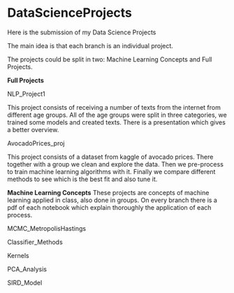 # DataScienceProjects
Here is the submission of my Data Science Projects

The main idea is that each branch is an individual project.

The projects could be split in two: Machine Learning Concepts and Full Projects.

**Full Projects**

NLP_Project1

This project consists of receiving a number of texts from the internet from different age groups.
All of the age groups were split in three categories, we trained some models and created texts.
There is a presentation which gives a better overview.


AvocadoPrices_proj

This project consists of a dataset from kaggle of avocado prices.
There together with a group we clean and explore the data.
Then we pre-process to train machine learning algorithms with it.
Finally we compare different methods to see which is the best fit and also tune it.

**Machine Learning Concepts**
These projects are concepts of machine learning applied in class, also done in groups.
On every branch there is a pdf of each notebook which explain thoroughly the application
of each process.

MCMC_MetropolisHastings

Classifier_Methods

Kernels

PCA_Analysis

SIRD_Model
